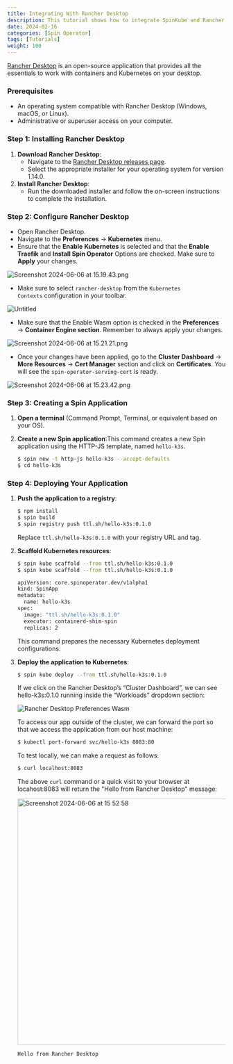 ```yaml
---
title: Integrating With Rancher Desktop
description: This tutorial shows how to integrate SpinKube and Rancher Desktop
date: 2024-02-16
categories: [Spin Operator]
tags: [Tutorials]
weight: 100
---
```


[Rancher Desktop](https://rancherdesktop.io/) is an open-source application that provides all the essentials to work with containers and Kubernetes on your desktop.

### Prerequisites

  - An operating system compatible with Rancher Desktop (Windows, macOS, or Linux).
  - Administrative or superuser access on your computer.

### Step 1: Installing Rancher Desktop

  1. **Download Rancher Desktop**:
      - Navigate to the [Rancher Desktop releases page](https://github.com/rancher-sandbox/rancher-desktop/releases/tag/v1.14.0).
      - Select the appropriate installer for your operating system for version 1.14.0.
  2. **Install Rancher Desktop**:
      - Run the downloaded installer and follow the on-screen instructions to complete the installation.

### Step 2: Configure Rancher Desktop

  - Open Rancher Desktop.
  - Navigate to the **Preferences** -> **Kubernetes** menu.
  - Ensure that the **Enable** **Kubernetes** is selected and that the **Enable Traefik** and **Install Spin Operator** Options are checked. Make sure to **Apply** your changes.
  
  ![Screenshot 2024-06-06 at 15.19.43.png](https://prod-files-secure.s3.us-west-2.amazonaws.com/31e034a4-a26c-43fa-b601-5bed6930579d/b12da13e-770f-408d-9c6c-105d348ac97f/Screenshot_2024-06-06_at_15.19.43.png)
  
  - Make sure to select `rancher-desktop` from the `Kubernetes Contexts` configuration in your toolbar.
  
  ![Untitled](https://prod-files-secure.s3.us-west-2.amazonaws.com/31e034a4-a26c-43fa-b601-5bed6930579d/8c14498e-2fc7-4747-9c02-a6a1977bfa71/Untitled.png)
  
  - Make sure that the Enable Wasm option is checked in the **Preferences** → **Container Engine section**. Remember to always apply your changes.
  
  ![Screenshot 2024-06-06 at 15.21.21.png](https://prod-files-secure.s3.us-west-2.amazonaws.com/31e034a4-a26c-43fa-b601-5bed6930579d/9309760c-3408-438f-ad84-3a97130e7f8f/Screenshot_2024-06-06_at_15.21.21.png)
  
  - Once your changes have been applied, go to the **Cluster Dashboard** → **More Resources** → **Cert Manager** section and click on **Certificates**. You will see the `spin-operator-serving-cert` is ready.
  
  ![Screenshot 2024-06-06 at 15.23.42.png](https://prod-files-secure.s3.us-west-2.amazonaws.com/31e034a4-a26c-43fa-b601-5bed6930579d/e8246d1c-a9c2-4d3e-ad80-1f13bd6c134f/Screenshot_2024-06-06_at_15.23.42.png)

### Step 3: Creating a Spin Application

1. **Open a terminal** (Command Prompt, Terminal, or equivalent based on your OS).
2. **Create a new Spin application**:This command creates a new Spin application using the HTTP-JS template, named `hello-k3s`.
    
    ```bash
    $ spin new -t http-js hello-k3s --accept-defaults
    $ cd hello-k3s
    ```

### Step 4: Deploying Your Application

1. **Push the application to a registry**:
    
    ```bash
    $ npm install
    $ spin build
    $ spin registry push ttl.sh/hello-k3s:0.1.0
    ```
    
    Replace `ttl.sh/hello-k3s:0.1.0` with your registry URL and tag.
    
2. **Scaffold Kubernetes resources**:
    
    ```bash
    $ spin kube scaffold --from ttl.sh/hello-k3s:0.1.0
    $ spin kube scaffold --from ttl.sh/hello-k3s:0.1.0
    
    apiVersion: core.spinoperator.dev/v1alpha1
    kind: SpinApp
    metadata:
      name: hello-k3s
    spec:
      image: "ttl.sh/hello-k3s:0.1.0"
      executor: containerd-shim-spin
      replicas: 2
    
    ```
    
    This command prepares the necessary Kubernetes deployment configurations.
    
3. **Deploy the application to Kubernetes**:
    
    ```bash
    $ spin kube deploy --from ttl.sh/hello-k3s:0.1.0
    ```
    
    If we click on the Rancher Desktop’s “Cluster Dashboard”, we can see hello-k3s:0.1.0 running inside the “Workloads” dropdown section:
    
    ![Rancher Desktop Preferences Wasm](/rancher-desktop-cluster.png)
    
    To access our app outside of the cluster, we can forward the port so that we access the application from our host machine:
    
    ```bash
    $ kubectl port-forward svc/hello-k3s 8083:80
    ```
    
    To test locally, we can make a request as follows:
    
    ```bash
    $ curl localhost:8083
    ```
    
    The above `curl` command or a quick visit to your browser at locahost:8083 will return the "Hello from Rancher Desktop" message:

   <img width="567" alt="Screenshot 2024-06-06 at 15 52 58" src="https://github.com/spinkube/documentation/assets/9831342/bbdeee26-59a1-4766-b685-e827fce152d1">

    
    ```bash
    Hello from Rancher Desktop
    ```
